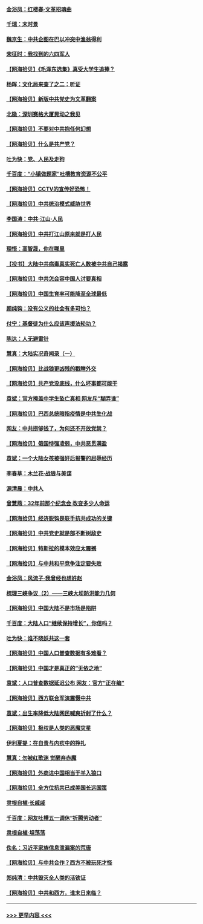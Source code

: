 #### [金浴凤：红楼春·文革招魂曲](../pages/nsc993/n12970354.md?t=05241302) 
#### [千瑞：末时景](../pages/nsc993/n12970337.md?t=05241302) 
#### [魏京生：中共企图在巴以冲突中渔翁得利](../pages/nsc993/n12970286.md?t=05241302) 
#### [宋征时：我找到的六四军人](../pages/nsc993/n12970213.md?t=05241302) 
#### [【网海拾贝】《毛泽东选集》真受大学生追捧？](../pages/nsc993/n12968779.md?t=05241302) 
#### [杨晖：文化局来查了之二：听证](../pages/nsc993/n12966528.md?t=05241302) 
#### [【网海拾贝】新版中共党史为文革翻案](../pages/nsc993/n12967526.md?t=05241302) 
#### [北隐：深圳赛格大厦晃动之我见](../pages/nsc993/n12967393.md?t=05241302) 
#### [【网海拾贝】不要对中共抱任何幻想](../pages/nsc993/n12965222.md?t=05241302) 
#### [【网海拾贝】什么是共产党？](../pages/nsc993/n12962781.md?t=05241302) 
#### [吐为快：党、人民及走狗](../pages/nsc993/n12962747.md?t=05241302) 
#### [千百度：“小镇做题家”吐槽教育资源不公平](../pages/nsc993/n12962705.md?t=05241302) 
#### [【网海拾贝】CCTV的宣传好恐怖！](../pages/nsc993/n12959984.md?t=05241302) 
#### [【网海拾贝】中共统治模式威胁世界](../pages/nsc993/n12957622.md?t=05241302) 
#### [李国涛：中共‧江山‧人民](../pages/nsc993/n12957502.md?t=05241302) 
#### [【网海拾贝】中共打江山原来就是打人民](../pages/nsc993/n12954345.md?t=05241302) 
#### [理悟：高智晟，你在哪里](../pages/nsc993/n12953115.md?t=05241302) 
#### [【投书】大陆中共病毒真实死亡人数被中共自己揭露](../pages/nsc993/n12953050.md?t=05241302) 
#### [【网海拾贝】中共怎会容中国人讨要真相](../pages/nsc993/n12952161.md?t=05241302) 
#### [【网海拾贝】中国生育率可能降至全球最低](../pages/nsc993/n12948793.md?t=05241302) 
#### [颜纯钩：没有公义的社会有多可怕？](../pages/nsc993/n12947626.md?t=05241302) 
#### [付宁：基督徒为什么应该声援法轮功？](../pages/nsc993/n12947233.md?t=05241302) 
#### [陈达：人无避雷针](../pages/nsc993/n12947098.md?t=05241302) 
#### [慧真：大陆实况奇闻录（一）](../pages/nsc993/n12945811.md?t=05241302) 
#### [【网海拾贝】比战狼更凶残的戳瞎外交](../pages/nsc993/n12945717.md?t=05241302) 
#### [【网海拾贝】共产党没底线，什么坏事都可能干](../pages/nsc993/n12942090.md?t=05241302) 
#### [袁斌：官方掩盖中学生坠亡真相 网友斥“糊弄谁”](../pages/nsc993/n12942029.md?t=05241302) 
#### [【网海拾贝】巴西总统暗指疫情是中共生化战](../pages/nsc993/n12938999.md?t=05241302) 
#### [网友：中共捞够钱了，为何还不开放党禁？](../pages/nsc993/n12938952.md?t=05241302) 
#### [【网海拾贝】俄国恃强凌弱，中共恶贯满盈](../pages/nsc993/n12936626.md?t=05241302) 
#### [袁斌：一个大陆女孩被强奸后报警的屈辱经历](../pages/nsc993/n12936547.md?t=05241302) 
#### [李春草：木兰花·战狼与美谍](../pages/nsc993/n12935995.md?t=05241302) 
#### [源清晨：中共人](../pages/nsc993/n12935589.md?t=05241302) 
#### [曾慧燕：32年前那个纪念会 改变多少人命运](../pages/nsc993/n12934233.md?t=05241302) 
#### [【网海拾贝】经济脱钩是联手抗共成功的关键](../pages/nsc993/n12934176.md?t=05241302) 
#### [【网海拾贝】中共党史就是部不断树敌史](../pages/nsc993/n12932844.md?t=05241302) 
#### [【网海拾贝】特斯拉的模本效应太震撼](../pages/nsc993/n12925626.md?t=05241302) 
#### [【网海拾贝】与中共和平竞争注定要失败](../pages/nsc993/n12923326.md?t=05241302) 
#### [金浴凤：风流子‧我曾经也想姓赵](../pages/nsc993/n12920911.md?t=05241302) 
#### [梳理三峡争议（2）——三峡大坝防洪能力几何](../pages/nsc993/n12920173.md?t=05241302) 
#### [【网海拾贝】中国大陆不是市场是陷阱](../pages/nsc993/n12920143.md?t=05241302) 
#### [千百度：大陆人口“继续保持增长”，你信吗？](../pages/nsc993/n12918946.md?t=05241302) 
#### [吐为快：谁不晓妖共这一套](../pages/nsc993/n12918941.md?t=05241302) 
#### [【网海拾贝】中国人口普查数据有多难看？](../pages/nsc993/n12917822.md?t=05241302) 
#### [【网海拾贝】中国才是真正的“无依之地”](../pages/nsc993/n12915845.md?t=05241302) 
#### [袁斌：人口普查数据延迟公布 网友：官方“正在编”](../pages/nsc993/n12915748.md?t=05241302) 
#### [【网海拾贝】西方联合军演震慑中共](../pages/nsc993/n12913466.md?t=05241302) 
#### [袁斌：出生率降低大陆网民喊爽折射了什么？](../pages/nsc993/n12913365.md?t=05241302) 
#### [【网海拾贝】极权是人类的恶魔灾星](../pages/nsc993/n12910697.md?t=05241302) 
#### [伊利夏提：在自责与内疚中的挣扎](../pages/nsc993/n12910493.md?t=05241302) 
#### [慧真：勿被红歌迷 觉醒弃赤魔](../pages/nsc993/n12910485.md?t=05241302) 
#### [【网海拾贝】外商进中国相当于羊入狼口](../pages/nsc993/n12908274.md?t=05241302) 
#### [【网海拾贝】全方位抗共已成美国长远国策](../pages/nsc993/n12906878.md?t=05241302) 
#### [灵根自植‧长戚戚](../pages/nsc993/n12905585.md?t=05241302) 
#### [千百度：网友吐槽五一调休“折腾劳动者”](../pages/nsc993/n12905934.md?t=05241302) 
#### [灵根自植‧坦荡荡](../pages/nsc993/n12905562.md?t=05241302) 
#### [佚名：习近平家族信息泄漏案的荒唐](../pages/nsc993/n12904705.md?t=05241302) 
#### [【网海拾贝】与中共合作？西方不被玩死才怪](../pages/nsc993/n12903873.md?t=05241302) 
#### [郑纯清：中共毁灭全人类的活铁证](../pages/nsc993/n12903785.md?t=05241302) 
#### [【网海拾贝】中共和西方，谁末日来临？](../pages/nsc993/n12903482.md?t=05241302) 

----
#### [ >>> 更早内容 <<< ](../indexes/nsc993-earlier.md)
